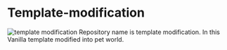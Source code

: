 # Template-modification
![template modification](https://user-images.githubusercontent.com/92078186/142148158-947c4bdd-45b6-4898-a6c5-f2bbcbff2769.png)
Repository name is template modification. In this Vanilla template modified into pet world. 
